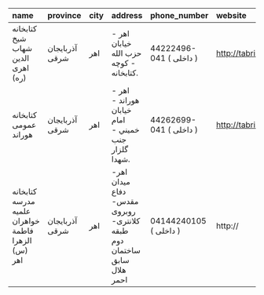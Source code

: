 | name                                              | province       | city   | address                                                               | phone_number            | website            |
|:--------------------------------------------------|:---------------|:-------|:----------------------------------------------------------------------|:------------------------|:-------------------|
| کتابخانه شیخ شهاب الدین اهری (ره)                 | آذربایجان شرقی | اهر    | اهر - خيابان حزب الله - كوچه كتابخانه.                                | 44222496-041 ( داخلی  ) | http://tabrizpl.ir |
| كتابخانه عمومی هوراند                             | آذربایجان شرقی | اهر    | اهر - هوراند - خيابان امام خميني - جنب گلزار شهدا.                    | 44262699-041 ( داخلی  ) | http://tabrizpl.ir |
| کتابخانه مدرسه علمیه خواهران فاطمة الزهرا (س) اهر | آذربایجان شرقی | اهر    | اهر- میدان دفاع مقدس- روبروی كلانتری- طبقه دوم ساختمان سابق هلال احمر | 04144240105 ( داخلی  )  | http://            |